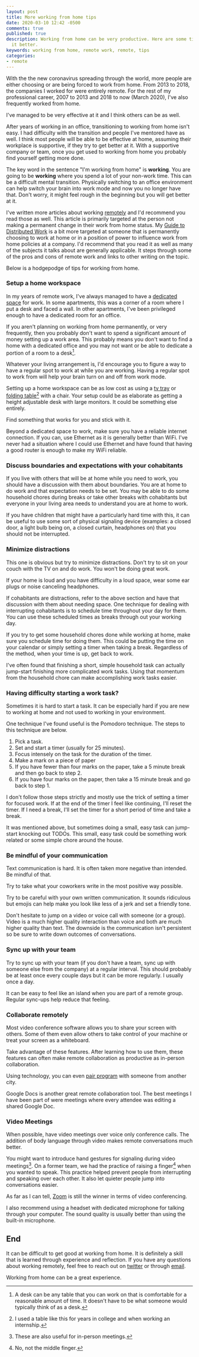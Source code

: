 ```yaml
---
layout: post
title: More working from home tips
date: 2020-03-10 12:42 -0500
comments: true
published: true
description: Working from home can be very productive. Here are some tips for making
  it better.
keywords: working from home, remote work, remote, tips
categories:
- remote
---
```


With the the new coronavirus spreading through the world, more people are either choosing or are being forced to work from home.
From 2013 to 2018, the companies I worked for were entirely remote.
For the rest of my professional career, 2007 to 2013 and 2018 to now (March 2020), I've also frequently worked from home.

I've managed to be very effective at it and I think others can be as well.

After years of working in an office, transitioning to working from home isn't easy.
I had difficulty with the transition and people I've mentored have as well.
I think most people will be able to be effective at home, assuming their workplace is supportive, if they try to get better at it.
With a supportive company or team, once you get used to working from home you probably find yourself getting more done.

The key word in the sentence "I'm working from home" is **working**.
You are going to be **working** where you spend a lot of your non-work time.
This can be a difficult mental transition.
Physically switching to an office environment can help switch your brain into work mode and now you no longer have that.
Don't worry, it might feel rough in the beginning but you will get better at it.

I've written more articles about working [remotely](/blog/categories/remote/) and I'd recommend you read those as well.
This article is primarily targeted at the person not making a permanent change in their work from home status.
My [Guide to Distributed Work](/blog/2017/10/31/a-guide-to-distributed-work/) is a bit more targeted at someone that is permanently choosing to work at home or in a position of power to influence work from home policies at a company.
I'd recommend that you read it as well as many of the subjects it talks about are generally applicable.
It steps through some of the pros and cons of remote work and links to other writing on the topic.

Below is a hodgepodge of tips for working from home.

### Setup a home workspace

In my years of remote work, I've always managed to have a [dedicated space](/blog/2015/03/31/my-home-work-space/) for work.
In some apartments, this was a corner of a room where I put a desk and faced a wall.
In other apartments, I've been privileged enough to have a dedicated room for an office.

If you aren't planning on working from home permanently, or very frequently, then you probably don't want to spend a significant amount of money setting up a work area.
This probably means you don't want to find a home with a dedicated office and you may not want or be able to dedicate a portion of a room to a desk[^1].

[^1]: A desk can be any table that you can work on that is comfortable for a reasonable amount of time. It doesn't have to be what someone would typically think of as a desk.

Whatever your living arrangement is, I'd encourage you to figure a way to have a regular spot to work at while you are working.
Having a regular spot to work from will help your brain turn on and off from work mode.

Setting up a home workspace can be as low cost as using a [tv tray](https://www.amazon.com/Folding-Holder-Height-Adjustments-Original/dp/B01LZPMFW9/) or [folding table](https://www.amazon.com/Lifetime-80251-Adjustable-Folding-Granite/dp/B0074HYWFG/)[^2] with a chair.
Your setup could be as elaborate as getting a height adjustable desk with large monitors.
It could be something else entirely.

[^2]: I used a table like this for years in college and when working an internship.

Find something that works for you and stick with it.

Beyond a dedicated space to work, make sure you have a reliable internet connection.
If you can, use Ethernet as it is generally better than WiFi.
I've never had a situation where I could use Ethernet and have found that having a good router is enough to make my WiFi reliable.

### Discuss boundaries and expectations with your cohabitants

If you live with others that will be at home while you need to work, you should have a discussion with them about boundaries.
You are at home to do work and that expectation needs to be set.
You may be able to do some household chores during breaks or take other breaks with cohabitants but everyone in your living area needs to understand you are at home to work.

If you have children that might have a particularly hard time with this, it can be useful to use some sort of physical signaling device (examples: a closed door, a light bulb being on, a closed curtain, headphones on) that you should not be interrupted.

### Minimize distractions

This one is obvious but try to minimize distractions.
Don't try to sit on your couch with the TV on and do work.
You won't be doing great work.

If your home is loud and you have difficulty in a loud space, wear some ear plugs or noise canceling headphones.

If cohabitants are distractions, refer to the above section and have that discussion with them about needing space.
One technique for dealing with interrupting cohabitants is to schedule time throughout your day for them.
You can use these scheduled times as breaks through out your working day.

If you try to get some household chores done while working at home, make sure you schedule time for doing them.
This could be putting the time on your calendar or simply setting a timer when taking a break.
Regardless of the method, when your time is up, get back to work.

I've often found that finishing a short, simple household task can actually jump-start finishing more complicated work tasks.
Using that momentum from the household chore can make accomplishing work tasks easier.

### Having difficulty starting a work task?

Sometimes it is hard to start a task.
It can be especially hard if you are new to working at home and not used to working in your environment.

One technique I've found useful is the Pomodoro technique.
The steps to this technique are below.

1. Pick a task.
1. Set and start a timer (usually for 25 minutes).
1. Focus intensely on the task for the duration of the timer.
1. Make a mark on a piece of paper
1. If you have fewer than four marks on the paper, take a 5 minute break and then go back to step 2.
1. If you have four marks on the paper, then take a 15 minute break and go back to step 1.

I don't follow those steps strictly and mostly use the trick of setting a timer for focused work.
If at the end of the timer I feel like continuing, I'll reset the timer.
If I need a break, I'll set the timer for a short period of time and take a break.

It was mentioned above, but sometimes doing a small, easy task can jump-start knocking out TODOs.
This small, easy task could be something work related or some simple chore around the house.

### Be mindful of your communication

Text communication is hard.
It is often taken more negative than intended.
Be mindful of that.

Try to take what your coworkers write in the most positive way possible.

Try to be careful with your own written communication.
It sounds ridiculous but emojis can help make you look like less of a jerk and set a friendly tone.

Don't hesitate to jump on a video or voice call with someone (or a group).
Video is a much higher quality interaction than voice and both are much higher quality than text.
The downside is the communication isn't persistent so be sure to write down outcomes of conversations.

### Sync up with your team

Try to sync up with your team (if you don't have a team, sync up with someone else from the company) at a regular interval.
This should probably be at least once every couple days but it can be more regularly.
I usually once a day.

It can be easy to feel like an island when you are part of a remote group.
Regular sync-ups help reduce that feeling.

### Collaborate remotely

Most video conference software allows you to share your screen with others.
Some of them even allow others to take control of your machine or treat your screen as a whiteboard.

Take advantage of these features.
After learning how to use them, these features can often make remote collaboration as productive as in-person collaboration.

Using technology, you can even [pair program](/blog/2015/01/24/remote-pairing/) with someone from another city.

Google Docs is another great remote collaboration tool.
The best meetings I have been part of were meetings where every attendee was editing a shared Google Doc.

### Video Meetings

When possible, have video meetings over voice only conference calls.
The addition of body language through video makes remote conversations much better.

You might want to introduce hand gestures for signaling during video meetings[^3].
On a former team, we had the practice of raising a finger[^4] when you wanted to speak.
This practice helped prevent people from interrupting and speaking over each other.
It also let quieter people jump into conversations easier.

[^3]: These are also useful for in-person meetings.

[^4]: No, not the middle finger.

As far as I can tell, [Zoom](http://zoom.us/) is still the winner in terms of video conferencing.

I also recommend using a headset with dedicated microphone for talking through your computer.
The sound quality is usually better than using the built-in microphone.

## End

It can be difficult to get good at working from home.
It is definitely a skill that is learned through experience and reflection.
If you have any questions about working remotely, feel free to reach out on [twitter](https://twitter.com/jakemcc) or through [email](mailto:jake@jakemccrary.com).

Working from home can be a great experience.
